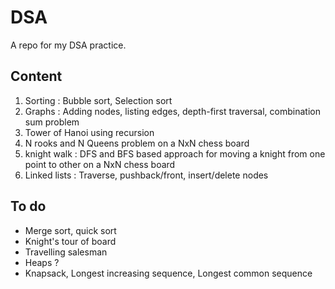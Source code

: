 # DSA
A repo for my DSA practice.

## Content
1. Sorting : Bubble sort, Selection sort
2. Graphs : Adding nodes, listing edges, depth-first traversal, combination sum problem
3. Tower of Hanoi using recursion
4. N rooks and N Queens problem on a NxN chess board
5. knight walk : DFS and BFS based approach for moving a knight from one point to other on a NxN chess board
6. Linked lists : Traverse, pushback/front, insert/delete nodes

## To do
* Merge sort, quick sort
* Knight's tour of board
* Travelling salesman
* Heaps ?
* Knapsack, Longest increasing sequence, Longest common sequence
